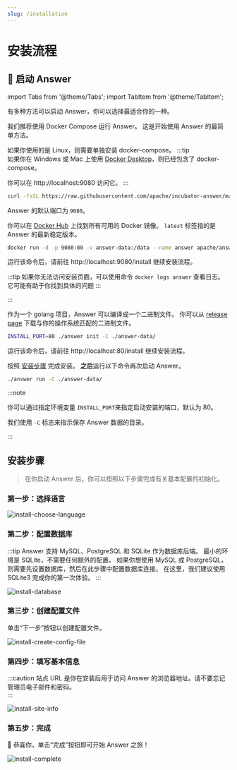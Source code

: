 ```yaml
---
slug: /installation
---
```


# 安装流程

## 🚀 启动 Answer

import Tabs from '@theme/Tabs';
import TabItem from '@theme/TabItem';

有多种方法可以启动 Answer，你可以选择最适合你的一种。

<Tabs>
  <TabItem value="docker-compose" label="Docker compose" default>

我们推荐使用 Docker Compose 运行 Answer。 这是开始使用 Answer 的最简单方法。

如果你使用的是 Linux，则需要单独安装 docker-compose。 :::tip  
如果你在 Windows 或 Mac 上使用 [Docker Desktop](https://www.docker.com/products/docker-desktop)，则已经包含了 docker-compose。

你可以在 http://localhost:9080 访问它。
:::  

```bash
curl -fsSL https://raw.githubusercontent.com/apache/incubator-answer/main/docker-compose.yaml | docker compose -p answer -f - up
```

Answer 的默认端口为 `9080`。

  </TabItem>
  <TabItem value="docker" label="Docker">

你可以在 [Docker Hub](https://hub.docker.com/r/apache/answer/tags) 上找到所有可用的 Docker 镜像。 `latest` 标签指的是 Answer 的最新稳定版本。

```bash
docker run -d -p 9080:80 -v answer-data:/data --name answer apache/answer:latest
```

运行该命令后，请前往 http://localhost:9080/install 继续安装流程。

:::tip
如果你无法访问安装页面，可以使用命令 `docker logs answer` 查看日志。 它可能有助于你找到具体的问题
:::

:::  

  </TabItem>
  <TabItem value="binary" label="Binary">

作为一个 golang 项目，Answer 可以编译成一个二进制文件。 你可以从 [release page](https://github.com/apache/incubator-answer/releases) 下载与你的操作系统匹配的二进制文件。

```bash
INSTALL_PORT=80 ./answer init -C ./answer-data/
```

运行该命令后，请前往 http://localhost:80/install 继续安装流程。

按照 [安装步骤](#install-steps) 完成安装。 **之后**运行以下命令再次启动 Answer。

```bash
./answer run -C ./answer-data/
```

:::note

你可以通过指定环境变量 `INSTALL_PORT`来指定启动安装的端口，默认为 80。

我们使用 `-C` 标志来指示保存 Answer 数据的目录。

:::  

  </TabItem>
</Tabs>

## 安装步骤

> 在你启动 Answer 后，你可以按照以下步骤完成有关基本配置的初始化。

### 第一步：选择语言

![install-choose-language](/img/docs/install-choose-language.png)

### 第二步：配置数据库

:::tip
Answer 支持 MySQL、PostgreSQL 和 SQLite 作为数据库后端。 最小的环境是 SQLite，不需要任何额外的配置。 如果你想使用 MySQL 或 PostgreSQL，则需要先设置数据库，然后在此步骤中配置数据库连接。 在这里，我们建议使用 SQLite3 完成你的第一次体验。
:::

![install-database](/img/docs/install-database.png)

### 第三步：创建配置文件

单击“下一步”按钮以创建配置文件。

![install-create-config-file](/img/docs/install-create-config-file.png)

### 第四步：填写基本信息

:::caution
站点 URL 是你在安装后用于访问 Answer 的浏览器地址。请不要忘记管理员电子邮件和密码。  
:::

![install-site-info](/img/docs/install-site-info.png)

### 第五步：完成

🎉 恭喜你，单击“完成”按钮即可开始 Answer 之旅！

![install-complete](/img/docs/install-complete.png)
